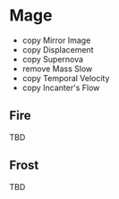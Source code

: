 # Mage 
- copy Mirror Image
- copy Displacement
- copy Supernova
- remove Mass Slow
- copy Temporal Velocity
- copy Incanter's Flow

## Fire
TBD

## Frost
TBD